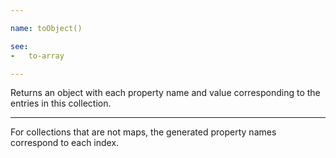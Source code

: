 ```yaml
---

name: toObject()

see:
-   to-array

---
```


Returns an object with each property name and value corresponding to the entries
in this collection.

---

For collections that are not maps, the generated property names correspond to
each index.

